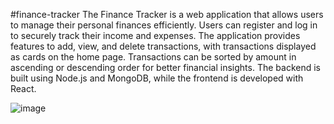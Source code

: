 #finance-tracker
The Finance Tracker is a web application that allows users to manage their personal finances efficiently.
Users can register and log in to securely track their income and expenses.
The application provides features to add, view, and delete transactions, with transactions displayed as cards on the home page.
Transactions can be sorted by amount in ascending or descending order for better financial insights.
The backend is built using Node.js and MongoDB, while the frontend is developed with React.

![image](https://github.com/user-attachments/assets/4f9fa66f-6a24-43b6-a56f-0bb205957617)
